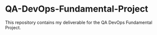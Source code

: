 # QA-DevOps-Fundamental-Project
This repository contains my deliverable for the QA DevOps Fundamental Project.
